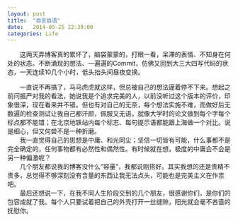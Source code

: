 ```yaml
---
layout: post
title:  "自言自语"
date:   2014-05-25 22:30:00
categories: Life
---
```

<div class="postcontent">
&emsp;&emsp;这两天弄博客真的累坏了，脑袋蒙蒙的，打眼一看，呆滞的表情、不知身在何处的状态。不断涌现的想法、一遍遍的Commit，仿佛又回到大三大四写代码的状态，一天连续10几个小时，低头抬头间昼夜变换。
<br/>

<!--more-->

&emsp;&emsp;一直说不再搞了，马马虎虎就这样，但总被自己的想法逼着停不下来。想起之前问振严对我的看法，她说我是个追求完美的人，以前没听过这个版本的评价，印象很深，现在看来并不错。但也有对自己的无奈，每个想法实施不难，而做好后无数遍的检查测试让我自己都汗颜，佩服又无语。就像大学时的论文做到每个字每个标点都不能错；在北京地铁站内每个标志、每句提示语都能跟上海做一个对比。说是细心，但又何尝不是一种折磨。
<br/>
&emsp;&emsp;我一直觉得自己的思想是中庸、和光同尘；坚信一切皆有可能，什么事都不是完全确定的，任何事物都有必然性和偶然性。有时候就在想，极度的中庸会不会是另一种偏激呢？
<br/>
&emsp;&emsp;几个朋友都说我的博客没什么“容量”，我都说刚搭好。其实我想的还是贵精不贵多，总觉得不够深刻没有含量的东西让我无法点头，可能也是完美主义在作祟吧。
<br/>
&emsp;&emsp;最后还想说一下，在我不同人生阶段交到的几个朋友，很感谢你们，是你们的包容成就了我。每个人只要试着把自己的外壳打开一丝缝隙，阳光就会毫不吝啬的抚慰你。
</div>